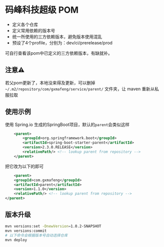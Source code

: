 # 码峰科技超级 POM

- 定义各个仓库
- 定义常用依赖的版本号
- 统一所使用的三方依赖版本，避免版本使用混乱
- 预设了4个profile，分别为：dev/ci/prerelease/prod

可自行查看该pom中已定义的三方依赖版本，有缺就补。

## 注意⚠️

若父pom更新了，本地没来得及更新，可以删掉 `~/.m2/repository/com/gxmafeng/service/parent/` 文件夹，让 maven 重新从私服拉取

## 使用示例

使用 Spring.io 生成的SpringBoot项目，默认的`parent`会类似这样

```xml
    <parent>
        <groupId>org.springframework.boot</groupId>
        <artifactId>spring-boot-starter-parent</artifactId>
        <version>2.3.0.RELEASE</version>
        <relativePath/> <!-- lookup parent from repository -->
    </parent>
```

把它改为以下的即可

```xml
    <parent>
    <groupId>com.gxmafeng</groupId>
    <artifactId>parent</artifactId>
    <version>1.1.0</version>
    <relativePath/> <!-- lookup parent from repository -->
</parent>
```

## 版本升级
```bash
mvn versions:set -DnewVersion=1.0.2-SNAPSHOT
mvn versions:commit
# 以下命令会根据版本号自动选择仓库
mvn deploy
```

